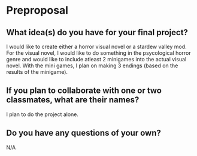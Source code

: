 # Preproposal

## What idea(s) do you have for your final project?

I would like to create either a horror visual novel or a stardew valley mod. For the visual novel, I would like to do something in the psycological horror genre and would like to include atleast 2 minigames into the actual visual novel. With the mini games, I plan on making 3 endings (based on the results of the minigame).

## If you plan to collaborate with one or two classmates, what are their names?

I plan to do the project alone. 

## Do you have any questions of your own?

N/A
